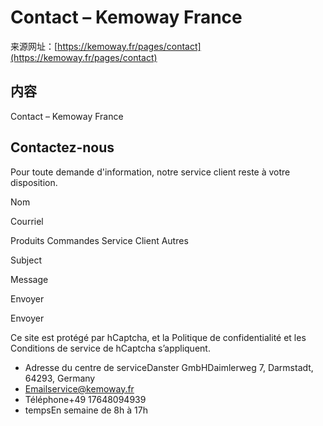 # Contact – Kemoway France

来源网址：[https://kemoway.fr/pages/contact](https://kemoway.fr/pages/contact)

## 内容

<link rel="stylesheet" href="/assets/css/markdown.css">

Contact – Kemoway France

## Contactez-nous

Pour toute demande d'information, notre service client reste à votre disposition.

Nom

Courriel

Produits
Commandes
Service Client
Autres

Subject

Message

Envoyer

Envoyer

Ce site est protégé par hCaptcha, et la Politique de confidentialité et les Conditions de service de hCaptcha s’appliquent.

- Adresse du centre de serviceDanster GmbHDaimlerweg 7, Darmstadt, 64293, Germany
- Emailservice@kemoway.fr
- Téléphone+49 17648094939
- tempsEn semaine de 8h à 17h
